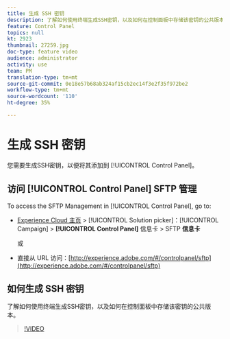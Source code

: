 ```yaml
---
title: 生成 SSH 密钥
description: 了解如何使用终端生成SSH密钥，以及如何在控制面板中存储该密钥的公共版本。
feature: Control Panel
topics: null
kt: 2923
thumbnail: 27259.jpg
doc-type: feature video
audience: administrator
activity: use
team: PM
translation-type: tm+mt
source-git-commit: 0e18e57b68ab324af15cb2ec14f3e2f35f972be2
workflow-type: tm+mt
source-wordcount: '110'
ht-degree: 35%

---
```



# 生成 SSH 密钥

您需要生成SSH密钥，以便将其添加到 [!UICONTROL Control Panel]。

## 访问 [!UICONTROL Control Panel] SFTP 管理

To access the SFTP Management in [!UICONTROL Control Panel], go to:

* [Experience Cloud 主页](https://experience.adobe.com/#/home) > [!UICONTROL Solution picker]：[!UICONTROL Campaign] > **[!UICONTROL Control Panel]** 信息卡 > SFTP **信息卡**

   或
* 直接从 URL 访问：[http://experience.adobe.com/#/controlpanel/sftp](http://experience.adobe.com/#/controlpanel/sftp)

## 如何生成 SSH 密钥

了解如何使用终端生成SSH密钥，以及如何在控制面板中存储该密钥的公共版本。

>[!VIDEO](https://video.tv.adobe.com/v/27259?quality=12)
